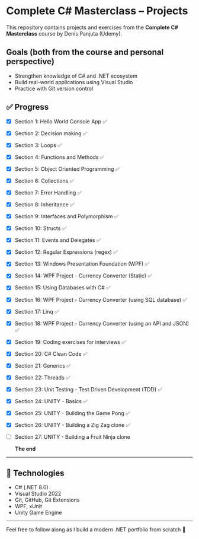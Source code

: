 # Complete C# Masterclass – Projects

This repository contains projects and exercises from the **Complete C# Masterclass** course by Denis Panjuta (Udemy).

## Goals (both from the course and personal perspective)
- Strengthen knowledge of C# and .NET ecosystem
- Build real-world applications using Visual Studio
- Practice with Git version control

## ✅ Progress
- [x] Section  1: Hello World Console App ✅
- [x] Section  2: Decision making ✅
- [x] Section  3: Loops ✅
- [x] Section  4: Functions and Methods ✅
- [x] Section  5: Object Oriented Programming ✅
- [x] Section  6: Collections ✅
- [x] Section  7: Error Handling ✅
- [x] Section  8: Inheritance ✅
- [x] Section  9: Interfaces and Polymorphism ✅
- [x] Section 10: Structs ✅
- [x] Section 11: Events and Delegates ✅
- [x] Section 12: Regular Expressions (regex) ✅
- [x] Section 13: Windows Presentation Foundation (WPF) ✅
- [x] Section 14: WPF Project - Currency Converter (Static) ✅
- [x] Section 15: Using Databases with C# ✅
- [x] Section 16: WPF Project - Currency Converter (using SQL database) ✅
- [x] Section 17: Linq ✅
- [x] Section 18: WPF Project - Currency Converter (using an API and JSON) ✅
- [x] Section 19: Coding exercises for interviews ✅
- [x] Section 20: C# Clean Code ✅
- [x] Section 21: Generics ✅
- [x] Section 22: Threads ✅
- [x] Section 23: Unit Testing - Test Driven Development (TDD) ✅
- [x] Section 24: UNITY - Basics ✅
- [x] Section 25: UNITY - Building the Game Pong ✅
- [x] Section 26: UNITY - Building a Zig Zag clone ✅
- [ ] Section 27: UNITY - Building a Fruit Ninja clone

   **The end**
---

## 🧠 Technologies
- C# (.NET 8.0)
- Visual Studio 2022
- Git, GitHub, Git Extensions
- WPF, xUnit
- Unity Game Engine

---

Feel free to follow along as I build a modern .NET portfolio from scratch 🚀
